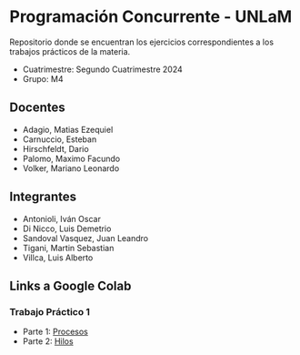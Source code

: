 # Programación Concurrente - UNLaM
Repositorio donde se encuentran los ejercicios correspondientes a los trabajos prácticos de la materia.

* Cuatrimestre: Segundo Cuatrimestre 2024
* Grupo: M4

## Docentes
* Adagio, Matias Ezequiel
* Carnuccio, Esteban
* Hirschfeldt, Dario
* Palomo, Maximo Facundo
* Volker, Mariano Leonardo

## Integrantes
* Antonioli, Iván Oscar
* Di Nicco, Luis Demetrio
* Sandoval Vasquez, Juan Leandro
* Tigani, Martin Sebastian
* Villca, Luis Alberto

## Links a Google Colab
### Trabajo Práctico 1
* Parte 1: [Procesos](https://colab.research.google.com/drive/1HI2BX2UqpVGj9xpQXm2FQORTsDcy4-78?usp=drive_copy)
* Parte 2: [Hilos](https://colab.research.google.com/drive/1NOf-a3MtG6HjaSbdcpi-LiRUN_wtAMBe?usp=sharing)
